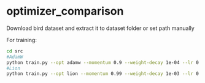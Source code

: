 # optimizer_comparison

Download bird dataset and extract it to dataset folder
or set path manually

For training:
```bash
cd src
#AdamW
python train.py --opt adamw --momentum 0.9 --weight-decay 1e-04 --lr 0.1 --model resnet34 --experiment-name resnet34-adamw
#Lion
python train.py --opt lion --momentum 0.99 --weight-decay 1e-03 --lr 0.01 --model resnet34 --experiment-name resnet34-lion
```